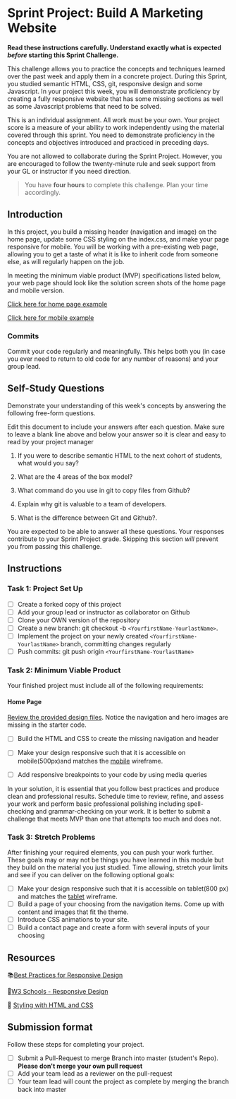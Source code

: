 # Sprint Project: Build A Marketing Website

**Read these instructions carefully. Understand exactly what is expected _before_ starting this Sprint Challenge.**

This challenge allows you to practice the concepts and techniques learned over the past week and apply them in a concrete project. During this Sprint, you studied semantic HTML, CSS, git, responsive design and some Javascript. In your project this week, you will demonstrate proficiency by creating a fully responsive website that has some missing sections as well as some Javascript problems that need to be solved.

This is an individual assignment. All work must be your own. Your project score is a measure of your ability to work independently using the material covered through this sprint. You need to demonstrate proficiency in the concepts and objectives introduced and practiced in preceding days.

You are not allowed to collaborate during the Sprint Project. However, you are encouraged to follow the twenty-minute rule and seek support from your GL or instructor if you need direction.

> You have **four hours** to complete this challenge. Plan your time accordingly.


## Introduction

In this project, you build a missing header (navigation and image) on the home page, update some CSS styling on the index.css, and make your page responsive for mobile. You will be working with a pre-existing web page, allowing you to get a taste of what it is like to inherit code from someone else, as will regularly happen on the job.

In meeting the minimum viable product (MVP) specifications listed below, your web page should look like the solution screen shots of the home page and mobile version. 

 [Click here for home page example](design_files/home-desktop.jpg)


[Click here for mobile example](design_files/home-mobile.jpg)

### Commits

Commit your code regularly and meaningfully. This helps both you (in case you ever need to return to old code for any number of reasons) and your group lead.

## Self-Study Questions

Demonstrate your understanding of this week's concepts by answering the following free-form questions.

Edit this document to include your answers after each question. Make sure to leave a blank line above and below your answer so it is clear and easy to read by your project manager

1. If you were to describe semantic HTML to the next cohort of students, what would you say?

2. What are the 4 areas of the box model?

3. What command do you use in git to copy files from Github?

4. Explain why git is valuable to a team of developers.

5. What is the difference between Git and Github?.

You are expected to be able to answer all these questions. Your responses contribute to your Sprint Project grade. Skipping this section *will* prevent you from passing this challenge.

## Instructions

### Task 1: Project Set Up

- [ ] Create a forked copy of this project
- [ ] Add your group lead or instructor as collaborator on Github
- [ ] Clone your OWN version of the repository
- [ ] Create a new branch: git checkout -b `<YourfirstName-YourlastName>`.
- [ ] Implement the project on your newly created `<YourfirstName-YourlastName>` branch, committing changes regularly
- [ ] Push commits: git push origin `<YourfirstName-YourlastName>`

### Task 2:  Minimum Viable Product

Your finished project must include all of the following requirements:

#### Home Page

[Review the provided design files](/design_files). Notice the navigation and hero images are missing in the starter code.

* [ ] Build the HTML and CSS to create the missing navigation and header
* [ ] Make your design responsive such that it is accessible on mobile(500px)and matches the [mobile](design_files/home-mobile.jpg) wireframe.
* [ ] Add responsive breakpoints to your code by using media queries


In your solution, it is essential that you follow best practices and produce clean and professional results. Schedule time to review, refine, and assess your work and perform basic professional polishing including spell-checking and grammar-checking on your work. It is better to submit a challenge that meets MVP than one that attempts too much and does not.

### Task 3: Stretch Problems

After finishing your required elements, you can push your work further. These goals may or may not be things you have learned in this module but they build on the material you just studied. Time allowing, stretch your limits and see if you can deliver on the following optional goals:

* [ ] Make your design responsive such that it is accessible on tablet(800 px) and matches the [tablet](design/Tablet.png) wireframe.
* [ ] Build a page of your choosing from the navigation items.  Come up with content and images that fit the theme.  
* [ ] Introduce CSS animations to your site.
* [ ] Build a contact page and create a form with several inputs of your choosing

## Resources

📚[Best Practices for Responsive Design](https://www.browserstack.com/guide/responsive-design-breakpoints)

🤝[W3 Schools - Responsive Design](https://www.w3schools.com/html/html_responsive.asp)

👀 [Styling with HTML and CSS](https://www.w3schools.com/html/html_css.asp)

## Submission format

Follow these steps for completing your project.

- [ ] Submit a Pull-Request to merge <firstName-lastName> Branch into master (student's  Repo). **Please don't merge your own pull request**
- [ ] Add your team lead as a reviewer on the pull-request
- [ ] Your team lead will count the project as complete by merging the branch back into master